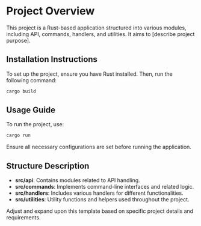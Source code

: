 # Project Overview

This project is a Rust-based application structured into various modules, including API, commands, handlers, and utilities. It aims to [describe project purpose].

## Installation Instructions

To set up the project, ensure you have Rust installed. Then, run the following command:

```sh
cargo build
```

## Usage Guide

To run the project, use:

```sh
cargo run
```

Ensure all necessary configurations are set before running the application.

## Structure Description

- **src/api**: Contains modules related to API handling.
- **src/commands**: Implements command-line interfaces and related logic.
- **src/handlers**: Includes various handlers for different functionalities.
- **src/utilities**: Utility functions and helpers used throughout the project.

Adjust and expand upon this template based on specific project details and requirements.

